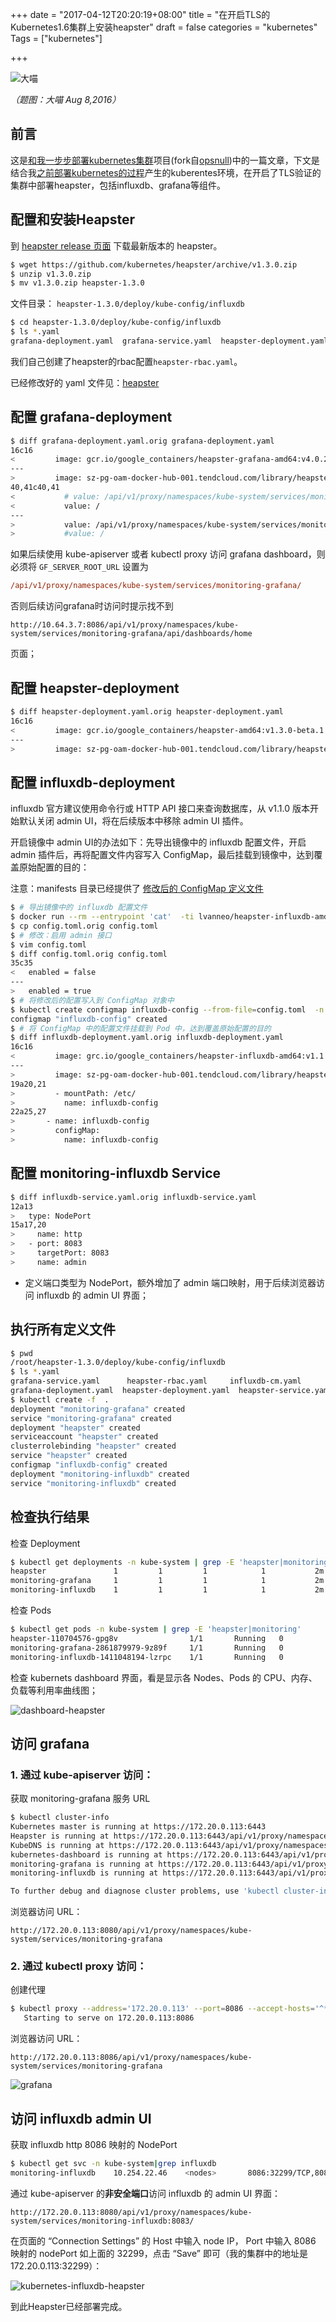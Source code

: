 +++
date = "2017-04-12T20:20:19+08:00"
title = "在开启TLS的Kubernetes1.6集群上安装heapster"
draft = false
categories = "kubernetes"
Tags = ["kubernetes"]

+++

![大喵](https://res.cloudinary.com/jimmysong/image/upload/images/2016080801.jpg)

*（题图：大喵 Aug 8,2016）*

## 前言

这是[和我一步步部署kubernetes集群](https://github.com/rootsongjc/follow-me-install-kubernetes-cluster)项目(fork自[opsnull](https://github.com/opsnull/follow-me-install-kubernetes-cluster))中的一篇文章，下文是结合我[之前部署kubernetes的过程](https://jimmysong.io/tags/kubernetes/)产生的kuberentes环境，在开启了TLS验证的集群中部署heapster，包括influxdb、grafana等组件。

## 配置和安装Heapster

到 [heapster release 页面](https://github.com/kubernetes/heapster/releases) 下载最新版本的 heapster。

```bash
$ wget https://github.com/kubernetes/heapster/archive/v1.3.0.zip
$ unzip v1.3.0.zip
$ mv v1.3.0.zip heapster-1.3.0
```

文件目录： `heapster-1.3.0/deploy/kube-config/influxdb`

```bash
$ cd heapster-1.3.0/deploy/kube-config/influxdb
$ ls *.yaml
grafana-deployment.yaml  grafana-service.yaml  heapster-deployment.yaml  heapster-service.yaml  influxdb-deployment.yaml  influxdb-service.yaml heapster-rbac.yaml
```

我们自己创建了heapster的rbac配置`heapster-rbac.yaml`。

已经修改好的 yaml 文件见：[heapster](./manifests/heapster)

## 配置 grafana-deployment

```bash
$ diff grafana-deployment.yaml.orig grafana-deployment.yaml
16c16
<         image: gcr.io/google_containers/heapster-grafana-amd64:v4.0.2
---
>         image: sz-pg-oam-docker-hub-001.tendcloud.com/library/heapster-grafana-amd64:v4.0.2
40,41c40,41
<           # value: /api/v1/proxy/namespaces/kube-system/services/monitoring-grafana/
<           value: /
---
>           value: /api/v1/proxy/namespaces/kube-system/services/monitoring-grafana/
>           #value: /
```

如果后续使用 kube-apiserver 或者 kubectl proxy 访问 grafana dashboard，则必须将 `GF_SERVER_ROOT_URL` 设置为 

```ini
/api/v1/proxy/namespaces/kube-system/services/monitoring-grafana/
```

否则后续访问grafana时访问时提示找不到

```http
http://10.64.3.7:8086/api/v1/proxy/namespaces/kube-system/services/monitoring-grafana/api/dashboards/home
```

 页面；

## 配置 heapster-deployment

```bash
$ diff heapster-deployment.yaml.orig heapster-deployment.yaml
16c16
<         image: gcr.io/google_containers/heapster-amd64:v1.3.0-beta.1
---
>         image: sz-pg-oam-docker-hub-001.tendcloud.com/library/heapster-amd64:v1.3.0-beta.1
```

## 配置 influxdb-deployment

influxdb 官方建议使用命令行或 HTTP API 接口来查询数据库，从 v1.1.0 版本开始默认关闭 admin UI，将在后续版本中移除 admin UI 插件。

开启镜像中 admin UI的办法如下：先导出镜像中的 influxdb 配置文件，开启 admin 插件后，再将配置文件内容写入 ConfigMap，最后挂载到镜像中，达到覆盖原始配置的目的：

注意：manifests 目录已经提供了 [修改后的 ConfigMap 定义文件](https://github.com/opsnull/follow-me-install-kubernetes-cluster/blob/master/manifests/heapster/influxdb-cm.yaml)

```bash
$ # 导出镜像中的 influxdb 配置文件
$ docker run --rm --entrypoint 'cat'  -ti lvanneo/heapster-influxdb-amd64:v1.1.1 /etc/config.toml >config.toml.orig
$ cp config.toml.orig config.toml
$ # 修改：启用 admin 接口
$ vim config.toml
$ diff config.toml.orig config.toml
35c35
<   enabled = false
---
>   enabled = true
$ # 将修改后的配置写入到 ConfigMap 对象中
$ kubectl create configmap influxdb-config --from-file=config.toml  -n kube-system
configmap "influxdb-config" created
$ # 将 ConfigMap 中的配置文件挂载到 Pod 中，达到覆盖原始配置的目的
$ diff influxdb-deployment.yaml.orig influxdb-deployment.yaml
16c16
<         image: grc.io/google_containers/heapster-influxdb-amd64:v1.1.1
---
>         image: sz-pg-oam-docker-hub-001.tendcloud.com/library/heapster-influxdb-amd64:v1.1.1
19a20,21
>         - mountPath: /etc/
>           name: influxdb-config
22a25,27
>       - name: influxdb-config
>         configMap:
>           name: influxdb-config
```

## 配置 monitoring-influxdb Service

```bash
$ diff influxdb-service.yaml.orig influxdb-service.yaml
12a13
>   type: NodePort
15a17,20
>     name: http
>   - port: 8083
>     targetPort: 8083
>     name: admin
```

- 定义端口类型为 NodePort，额外增加了 admin 端口映射，用于后续浏览器访问 influxdb 的 admin UI 界面；

## 执行所有定义文件

```bash
$ pwd
/root/heapster-1.3.0/deploy/kube-config/influxdb
$ ls *.yaml
grafana-service.yaml      heapster-rbac.yaml     influxdb-cm.yaml          influxdb-service.yaml
grafana-deployment.yaml  heapster-deployment.yaml  heapster-service.yaml  influxdb-deployment.yaml
$ kubectl create -f  .
deployment "monitoring-grafana" created
service "monitoring-grafana" created
deployment "heapster" created
serviceaccount "heapster" created
clusterrolebinding "heapster" created
service "heapster" created
configmap "influxdb-config" created
deployment "monitoring-influxdb" created
service "monitoring-influxdb" created
```

## 检查执行结果

检查 Deployment

```bash
$ kubectl get deployments -n kube-system | grep -E 'heapster|monitoring'
heapster               1         1         1            1           2m
monitoring-grafana     1         1         1            1           2m
monitoring-influxdb    1         1         1            1           2m
```

检查 Pods

```bash
$ kubectl get pods -n kube-system | grep -E 'heapster|monitoring'
heapster-110704576-gpg8v                1/1       Running   0          2m
monitoring-grafana-2861879979-9z89f     1/1       Running   0          2m
monitoring-influxdb-1411048194-lzrpc    1/1       Running   0          2m
```

检查 kubernets dashboard 界面，看是显示各 Nodes、Pods 的 CPU、内存、负载等利用率曲线图；

![dashboard-heapster](https://res.cloudinary.com/jimmysong/image/upload/images/kubernetes-dashboard-with-heapster.jpg)

## 访问 grafana

### 1. 通过 kube-apiserver 访问：

获取 monitoring-grafana 服务 URL

```bash
$ kubectl cluster-info
Kubernetes master is running at https://172.20.0.113:6443
Heapster is running at https://172.20.0.113:6443/api/v1/proxy/namespaces/kube-system/services/heapster
KubeDNS is running at https://172.20.0.113:6443/api/v1/proxy/namespaces/kube-system/services/kube-dns
kubernetes-dashboard is running at https://172.20.0.113:6443/api/v1/proxy/namespaces/kube-system/services/kubernetes-dashboard
monitoring-grafana is running at https://172.20.0.113:6443/api/v1/proxy/namespaces/kube-system/services/monitoring-grafana
monitoring-influxdb is running at https://172.20.0.113:6443/api/v1/proxy/namespaces/kube-system/services/monitoring-influxdb

To further debug and diagnose cluster problems, use 'kubectl cluster-info dump'.
```

浏览器访问 URL：

```http
http://172.20.0.113:8080/api/v1/proxy/namespaces/kube-system/services/monitoring-grafana
```

### 2. 通过 kubectl proxy 访问：

创建代理

```bash
$ kubectl proxy --address='172.20.0.113' --port=8086 --accept-hosts='^*$'
   Starting to serve on 172.20.0.113:8086
```

浏览器访问 URL：

```http
http://172.20.0.113:8086/api/v1/proxy/namespaces/kube-system/services/monitoring-grafana
```

![grafana](https://res.cloudinary.com/jimmysong/image/upload/images/kubernetes-heapster-grafana.jpg)

## 访问 influxdb admin UI

获取 influxdb http 8086 映射的 NodePort

```bash
$ kubectl get svc -n kube-system|grep influxdb
monitoring-influxdb    10.254.22.46    <nodes>       8086:32299/TCP,8083:30269/TCP   9m
```

通过 kube-apiserver 的**非安全端口**访问 influxdb 的 admin UI 界面：
```http
http://172.20.0.113:8080/api/v1/proxy/namespaces/kube-system/services/monitoring-influxdb:8083/
```

在页面的 “Connection Settings” 的 Host 中输入 node IP， Port 中输入 8086 映射的 nodePort 如上面的 32299，点击 “Save” 即可（我的集群中的地址是172.20.0.113:32299）：

![kubernetes-influxdb-heapster](https://res.cloudinary.com/jimmysong/image/upload/images/kubernetes-influxdb-heapster.jpg)

到此Heapster已经部署完成。
